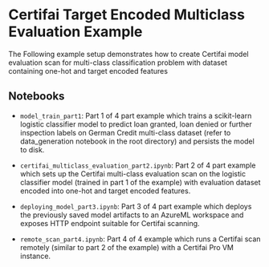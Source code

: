 # Certifai Target Encoded Multiclass Evaluation Example

The Following example setup demonstrates how to create Certifai model evaluation scan for multi-class classification problem with dataset containing one-hot and target encoded features

## Notebooks

- `model_train_part1`: Part 1 of 4 part example which trains a scikit-learn logistic classifier model to predict
    loan granted, loan denied or further inspection labels on German Credit multi-class dataset (refer to
    data_generation notebook in the root directory) and persists the model to disk.

- `certifai_multiclass_evaluation_part2.ipynb`: Part 2 of 4 part example which sets up the Certifai multi-class
  evaluation scan on the logistic classifier model (trained in part 1 of the example) with evaluation dataset encoded
  into one-hot and target encoded features.

- `deploying_model_part3.ipynb`: Part 3 of 4 part example which deploys the previously saved model artifacts to an
  AzureML workspace and exposes HTTP endpoint suitable for Certifai scanning.

- `remote_scan_part4.ipynb`: Part 4 of 4 example which runs a Certifai scan remotely (similar to part 2 of the example)
  with a Certifai Pro VM instance.
